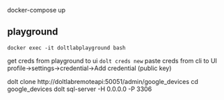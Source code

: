 
docker-compose up




## playground



```
docker exec -it doltlabplayground bash
```
get creds from playground to ui
`dolt creds new`
paste creds from cli to UI profile->settings->credential->Add credential (public key)


dolt clone http://doltlabremoteapi:50051/admin/google_devices
cd google_devices
dolt sql-server -H 0.0.0.0 -P 3306
```
